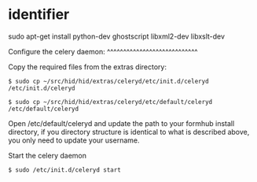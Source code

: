 identifier
=============
sudo apt-get install python-dev ghostscript libxml2-dev libxslt-dev



Configure the celery daemon:
^^^^^^^^^^^^^^^^^^^^^^^^^^^^

Copy the required files from the extras directory:

    $ sudo cp ~/src/hid/hid/extras/celeryd/etc/init.d/celeryd /etc/init.d/celeryd

    $ sudo cp ~/src/hid/hid/extras/celeryd/etc/default/celeryd /etc/default/celeryd

Open /etc/default/celeryd and update the path to your formhub install directory, if you directory structure is identical to what is described above, you only need to update your username.

Start the celery daemon

    $ sudo /etc/init.d/celeryd start

